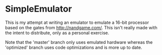 # SimpleEmulator

This is my attempt at writing an emulator to emulate a 16-bit processor based on the gates from http://nandgame.com/.
This isn't really made with the intent to distribute, only as a personal exercise.

Note that the 'master' branch only uses emulated hardware whereas the 'optimized' branch uses code optimizations and is more up to date.

